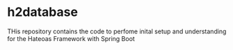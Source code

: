 # h2database

THis repository contains the code to perfome inital setup and understanding for the Hateoas Framework with Spring Boot